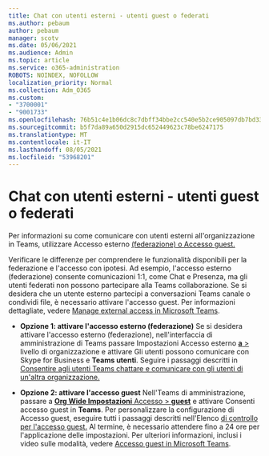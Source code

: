 ```yaml
---
title: Chat con utenti esterni - utenti guest o federati
ms.author: pebaum
author: pebaum
manager: scotv
ms.date: 05/06/2021
ms.audience: Admin
ms.topic: article
ms.service: o365-administration
ROBOTS: NOINDEX, NOFOLLOW
localization_priority: Normal
ms.collection: Adm_O365
ms.custom:
- "3700001"
- "9001733"
ms.openlocfilehash: 76b51c4e1b06dc8c7dbff34bbe2cc540e5b2ce905097db7bd33ff2884d8a5469
ms.sourcegitcommit: b5f7da89a650d2915dc652449623c78be6247175
ms.translationtype: MT
ms.contentlocale: it-IT
ms.lasthandoff: 08/05/2021
ms.locfileid: "53968201"
---
```

# <a name="chat-with-external-users---guests-or-federated-users"></a>Chat con utenti esterni - utenti guest o federati

Per informazioni su come comunicare con utenti esterni all'organizzazione in Teams, utilizzare Accesso esterno [(federazione) o Accesso guest.](/microsoftteams/manage-external-access#external-access-vs-guest-access)

Verificare le differenze per comprendere le funzionalità disponibili per la federazione e l'accesso con ipotesi. Ad esempio, l'accesso esterno (federazione) consente comunicazioni 1:1, come Chat e Presenza, ma gli utenti federati non possono partecipare alla Teams collaborazione. Se si desidera che un utente esterno partecipi a conversazioni Teams canale o condividi file, è necessario attivare l'accesso guest. Per informazioni dettagliate, vedere [Manage external access in Microsoft Teams](/microsoftteams/manage-external-access#external-access-vs-guest-access).

- **Opzione 1: attivare l'accesso esterno (federazione)** Se si desidera attivare l'accesso esterno (federazione), nell'interfaccia di amministrazione di Teams passare Impostazioni Accesso esterno [ **a**  > ](https://admin.teams.microsoft.com/company-wide-settings/external-communications) livello di organizzazione e attivare Gli utenti possono comunicare con Skype for Business e **Teams utenti**. Seguire i passaggi descritti in [Consentire agli utenti Teams chattare e comunicare con gli utenti di un'altra organizzazione.](/microsoftteams/manage-external-access#let-your-teams-users-chat-and-communicate-with-users-in-another-organization)

- **Opzione 2: attivare l'accesso guest** Nell'Teams di amministrazione, passare a [ **Org Wide Impostazioni** Accesso  >  **guest**](https://admin.teams.microsoft.com/company-wide-settings/guest-configuration) e attivare Consenti accesso guest in **Teams**. Per personalizzare la configurazione di Accesso guest, eseguire tutti i passaggi descritti nell'Elenco [di controllo per l'accesso guest.](/microsoftteams/guest-access-checklist) Al termine, è necessario attendere fino a 24 ore per l'applicazione delle impostazioni. Per ulteriori informazioni, inclusi i video sulle modalità, vedere [Accesso guest in Microsoft Teams](/microsoftteams/guest-access).